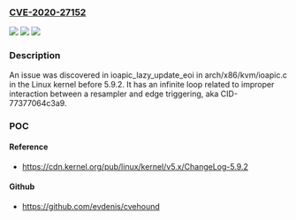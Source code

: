 ### [CVE-2020-27152](https://cve.mitre.org/cgi-bin/cvename.cgi?name=CVE-2020-27152)
![](https://img.shields.io/static/v1?label=Product&message=n%2Fa&color=blue)
![](https://img.shields.io/static/v1?label=Version&message=n%2Fa&color=blue)
![](https://img.shields.io/static/v1?label=Vulnerability&message=n%2Fa&color=brighgreen)

### Description

An issue was discovered in ioapic_lazy_update_eoi in arch/x86/kvm/ioapic.c in the Linux kernel before 5.9.2. It has an infinite loop related to improper interaction between a resampler and edge triggering, aka CID-77377064c3a9.

### POC

#### Reference
- https://cdn.kernel.org/pub/linux/kernel/v5.x/ChangeLog-5.9.2

#### Github
- https://github.com/evdenis/cvehound

